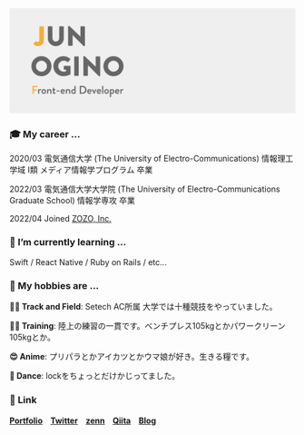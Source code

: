 ![header](https://github.com/Ogijun2018/Ogijun2018/blob/main/header.png?raw=true)

### 🎓 My career ...

2020/03 電気通信大学 (The University of Electro-Communications) 情報理工学域 I類 メディア情報学プログラム 卒業

2022/03 電気通信大学大学院 (The University of Electro-Communications Graduate School) 情報学専攻 卒業

2022/04 Joined [ZOZO, Inc.](https://corp.zozo.com/) 

### 🌱 I’m currently learning ...
Swift / React Native / Ruby on Rails / etc...

### 💪 My hobbies are ...
**🏃‍♂️ Track and Field**: Setech AC所属 大学では十種競技をやっていました。

**🏋️‍♂️ Training**: 陸上の練習の一貫です。ベンチプレス105kgとかパワークリーン105kgとか。

**😍 Anime**: プリパラとかアイカツとかウマ娘が好き。生きる糧です。

**🕺 Dance**: lockをちょっとだけかじってました。

### 📎 Link
**[Portfolio](https://junogino.work)　[Twitter](https://twitter.com/juginon)　[zenn](https://zenn.dev/juginon)　[Qiita](https://qiita.com/juginon)　[Blog](https://ogijunchang.hatenablog.com/)**

<!--
**Ogijun2018/Ogijun2018** is a ✨ _special_ ✨ repository because its `README.md` (this file) appears on your GitHub profile.

Here are some ideas to get you started:

- 🔭 I’m currently working on ...
- 🌱 I’m currently learning ...
- 👯 I’m looking to collaborate on ...
- 🤔 I’m looking for help with ...
- 💬 Ask me about ...
- 📫 How to reach me: ...
- 😄 Pronouns: ...
- ⚡ Fun fact: ...
-->

